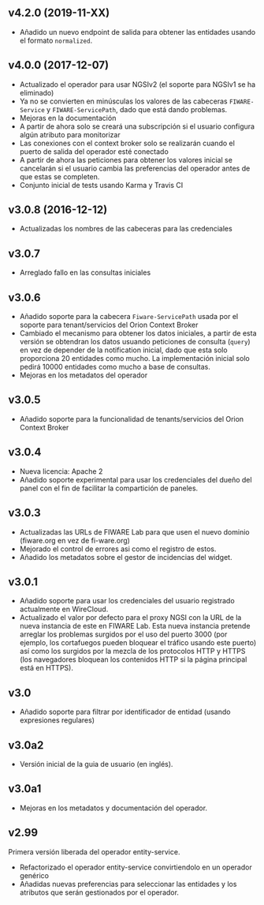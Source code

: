 ## v4.2.0 (2019-11-XX)

- Añadido un nuevo endpoint de salida para obtener las entidades usando el
    formato `normalized`.


## v4.0.0 (2017-12-07)

- Actualizado el operador para usar NGSIv2 (el soporte para NGSIv1 se ha
  eliminado)
- Ya no se convierten en minúsculas los valores de las cabeceras
  `FIWARE-Service` y `FIWARE-ServicePath`, dado que está dando problemas.
- Mejoras en la documentación
- A partir de ahora solo se creará una subscripción si el usuario configura
  algún atributo para monitorizar
- Las conexiones con el context broker solo se realizarán cuando el puerto de
  salida del operador esté conectado
- A partir de ahora las peticiones para obtener los valores inicial se
  cancelarán si el usuario cambia las preferencias del operador antes de que
  estas se completen.
- Conjunto inicial de tests usando Karma y Travis CI


## v3.0.8 (2016-12-12)

- Actualizadas los nombres de las cabeceras para las credenciales

## v3.0.7

- Arreglado fallo en las consultas iniciales

## v3.0.6

- Añadido soporte para la cabecera `Fiware-ServicePath` usada por el soporte
  para tenant/servicios del Orion Context Broker
- Cambiado el mecanismo para obtener los datos iniciales, a partir de esta
  versión se obtendran los datos usuando peticiones de consulta (`query`) en vez
  de depender de la notification inicial, dado que esta solo proporciona 20
  entidades como mucho. La implementación inicial solo pedirá 10000 entidades
  como mucho a base de consultas.
- Mejoras en los metadatos del operador


## v3.0.5

- Añadido soporte para la funcionalidad de tenants/servicios del Orion Context
  Broker


## v3.0.4

- Nueva licencia: Apache 2
- Añadido soporte experimental para usar los credenciales del dueño del panel
  con el fin de facilitar la compartición de paneles.


## v3.0.3

- Actualizadas las URLs de FIWARE Lab para que usen el nuevo dominio (fiware.org
  en vez de fi-ware.org)
- Mejorado el control de errores asi como el registro de estos.
- Añadido los metadatos sobre el gestor de incidencias del widget.


## v3.0.1

- Añadido soporte para usar los credenciales del usuario registrado actualmente
  en WireCloud.
- Actualizado el valor por defecto para el proxy NGSI con la URL de la nueva
  instancia de este en FIWARE Lab. Esta nueva instancia pretende arreglar los
  problemas surgidos por el uso del puerto 3000 (por ejemplo, los cortafuegos
  pueden bloquear el tráfico usando este puerto) así como los surgidos por la
  mezcla de los protocolos HTTP y HTTPS (los navegadores bloquean los contenidos
  HTTP si la página principal está en HTTPS).


## v3.0

- Añadido soporte para filtrar por identificador de entidad (usando expresiones regulares)


## v3.0a2

- Versión inicial de la guia de usuario (en inglés).


## v3.0a1

* Mejoras en los metadatos y documentación del operador.


## v2.99

Primera versión liberada del operador entity-service.

* Refactorizado el operador entity-service convirtiendolo en un operador genérico
* Añadidas nuevas preferencias para seleccionar las entidades y los atributos que serán gestionados por el operador.
